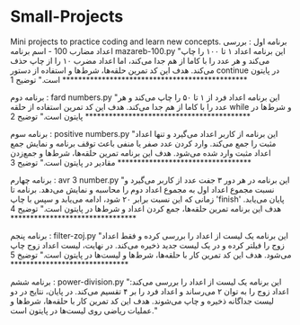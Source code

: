 # Small-Projects
Mini projects to practice coding and learn new concepts.
برنامه اول : بررسی اعداد مضارب 100 - اسم برنامه mazareb-100.py
"این برنامه اعداد ۱ تا ۱۰۰ را چاپ می‌کند و هر عدد را با کاما از هم جدا می‌کند، اما اعداد مضرب ۱۰ را از چاپ حذف می‌کند. هدف این کد تمرین حلقه‌ها، شرط‌ها و استفاده از دستور continue در پایتون است."
توضیح 1   *********************************************** 

برنامه دوم : fard numbers.py 
"این برنامه اعداد فرد از ۱ تا ۵۰ را چاپ می‌کند و هر عدد را با کاما از هم جدا می‌کند. هدف این کد تمرین استفاده از حلقه while و شرط‌ها در پایتون است."
توضیح 2 ******************************************

برنامه سوم : positive numbers.py
"این برنامه از کاربر اعداد می‌گیرد و تنها اعداد مثبت را جمع می‌کند. وارد کردن عدد صفر یا منفی باعث توقف برنامه و نمایش جمع اعداد مثبت وارد شده می‌شود. هدف این برنامه تمرین حلقه‌ها، شرط‌ها و جمع‌زدن مقادیر در پایتون است."
توضیح 3 **********************************

برنامه چهارم : avr 3 number.py
"این برنامه در هر دور ۳ جفت عدد از کاربر می‌گیرد و نسبت مجموع اعداد اول به مجموع اعداد دوم را محاسبه و نمایش می‌دهد. برنامه تا زمانی که این نسبت برابر ۲۰ شود، ادامه می‌یابد و سپس با چاپ 'finish' پایان می‌یابد. هدف این برنامه تمرین حلقه‌ها، جمع کردن اعداد و شرط‌ها در پایتون است."
توضیح 4 ********************************

برنامه پنجم : filter-zoj.py
"این برنامه یک لیست از اعداد را بررسی کرده و فقط اعداد زوج را فیلتر کرده و در یک لیست جدید ذخیره می‌کند. در نهایت، لیست اعداد زوج چاپ می‌شود. هدف این کد تمرین کار با حلقه‌ها، شرط‌ها و لیست‌ها در پایتون است."
توضیخ 5 ******************************

برنامه ششم : power-division.py
"این برنامه یک لیست از اعداد را بررسی می‌کند: اعداد زوج را به توان ۲ می‌رساند و اعداد فرد را بر ۴ تقسیم می‌کند. در پایان، نتایج در دو لیست جداگانه ذخیره و چاپ می‌شوند. هدف این کد تمرین کار با حلقه‌ها، شرط‌ها و عملیات ریاضی روی لیست‌ها در پایتون است."
